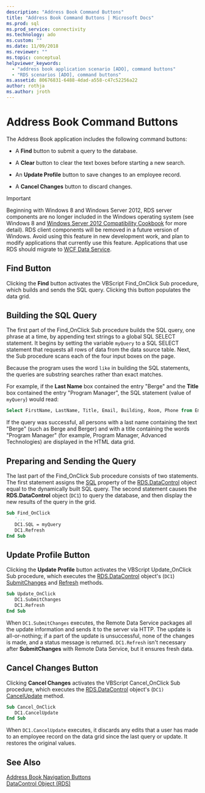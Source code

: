 ```yaml
---
description: "Address Book Command Buttons"
title: "Address Book Command Buttons | Microsoft Docs"
ms.prod: sql
ms.prod_service: connectivity
ms.technology: ado
ms.custom: ""
ms.date: 11/09/2018
ms.reviewer: ""
ms.topic: conceptual
helpviewer_keywords: 
  - "address book application scenario [ADO], command buttons"
  - "RDS scenarios [ADO], command buttons"
ms.assetid: 80676831-6488-4dad-a558-c47c52256a22
author: rothja
ms.author: jroth
---
```

# Address Book Command Buttons
The Address Book application includes the following command buttons:  
  
-   A **Find** button to submit a query to the database.  
  
-   A **Clear** button to clear the text boxes before starting a new search.  
  
-   An **Update Profile** button to save changes to an employee record.  
  
-   A **Cancel Changes** button to discard changes.  
  
> [!IMPORTANT]
>  Beginning with Windows 8 and Windows Server 2012, RDS server components are no longer included in the Windows operating system (see Windows 8 and [Windows Server 2012 Compatibility Cookbook](https://www.microsoft.com/download/details.aspx?id=27416) for more detail). RDS client components will be removed in a future version of Windows. Avoid using this feature in new development work, and plan to modify applications that currently use this feature. Applications that use RDS should migrate to [WCF Data Service](/dotnet/framework/wcf/).  
  
## Find Button  
 Clicking the **Find** button activates the VBScript Find_OnClick Sub procedure, which builds and sends the SQL query. Clicking this button populates the data grid.  
  
## Building the SQL Query  
 The first part of the Find_OnClick Sub procedure builds the SQL query, one phrase at a time, by appending text strings to a global SQL SELECT statement. It begins by setting the variable `myQuery` to a SQL SELECT statement that requests all rows of data from the data source table. Next, the Sub procedure scans each of the four input boxes on the page.  
  
 Because the program uses the word `like` in building the SQL statements, the queries are substring searches rather than exact matches.  
  
 For example, if the **Last Name** box contained the entry "Berge" and the **Title** box contained the entry "Program Manager", the SQL statement (value of `myQuery`) would read:  
  
```sql
Select FirstName, LastName, Title, Email, Building, Room, Phone from Employee where lastname like 'Berge%' and title like 'Program Manager%'  
```  
  
 If the query was successful, all persons with a last name containing the text "Berge" (such as Berge and Berger) and with a title containing the words "Program Manager" (for example, Program Manager, Advanced Technologies) are displayed in the HTML data grid.  
  
## Preparing and Sending the Query  
 The last part of the Find_OnClick Sub procedure consists of two statements. The first statement assigns the [SQL](../../reference/rds-api/sql-property.md) property of the [RDS.DataControl](../../reference/rds-api/datacontrol-object-rds.md) object equal to the dynamically built SQL query. The second statement causes the **RDS.DataControl** object (`DC1`) to query the database, and then display the new results of the query in the grid.  
  
```vb
Sub Find_OnClick  
   '...  
   DC1.SQL = myQuery  
   DC1.Refresh  
End Sub  
```  
  
## Update Profile Button  
 Clicking the **Update Profile** button activates the VBScript Update_OnClick Sub procedure, which executes the [RDS.DataControl](../../reference/rds-api/datacontrol-object-rds.md) object's (`DC1`) [SubmitChanges](../../reference/rds-api/submitchanges-method-rds.md) and [Refresh](../../reference/rds-api/refresh-method-rds.md) methods.  
  
```vb
Sub Update_OnClick  
   DC1.SubmitChanges  
   DC1.Refresh  
End Sub  
```  
  
 When `DC1.SubmitChanges` executes, the Remote Data Service packages all the update information and sends it to the server via HTTP. The update is all-or-nothing; if a part of the update is unsuccessful, none of the changes is made, and a status message is returned. `DC1.Refresh` isn't necessary after **SubmitChanges** with Remote Data Service, but it ensures fresh data.  
  
## Cancel Changes Button  
 Clicking **Cancel Changes** activates the VBScript Cancel_OnClick Sub procedure, which executes the [RDS.DataControl](../../reference/rds-api/datacontrol-object-rds.md) object's (`DC1)` [CancelUpdate](../../reference/rds-api/cancelupdate-method-rds.md) method.  
  
```vb
Sub Cancel_OnClick  
   DC1.CancelUpdate  
End Sub  
```  
  
 When `DC1.CancelUpdate` executes, it discards any edits that a user has made to an employee record on the data grid since the last query or update. It restores the original values.  
  
## See Also  
 [Address Book Navigation Buttons](./address-book-navigation-buttons.md)   
 [DataControl Object (RDS)](../../reference/rds-api/datacontrol-object-rds.md)